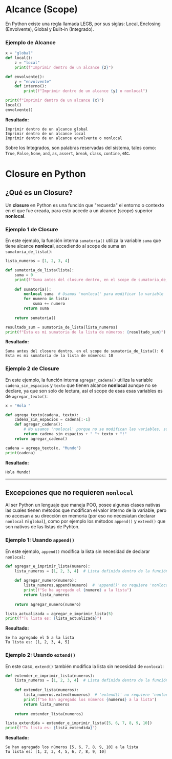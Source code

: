 # **Alcance (Scope)**
En Python existe una regla llamada LEGB, por sus siglas: Local, Enclosing (Envolvente), Global y Built-in (Integrado).
### **Ejemplo de Alcance**
```python
x = "global"
def local():
    z = "local"
    print(f"Imprimir dentro de un alcance {z}")

def envolvente():
    y = "envolvente"
    def interno():
        print(f"Imprimir dentro de un alcance {y} o nonlocal")

print(f"Imprimir dentro de un alcance {x}")
local()
envolvente()
```
**Resultado:**
```
Imprimir dentro de un alcance global
Imprimir dentro de un alcance local
Imprimir dentro de un alcance envolvente o nonlocal
```

Sobre los Integrados, son palabras reservadas del sistema, tales como: `True`, `False`, `None`, `and`, `as`, `assert`, `break`, `class`, `contine`, etc.

# **Closure en Python**

## **¿Qué es un Closure?**
Un **closure** en Python es una función que "recuerda" el entorno o contexto en el que fue creada, para esto accede a un alcance (scope) superior **nonlocal**.

### **Ejemplo 1 de Closure**
En este ejemplo, la función interna `sumatoria()` utiliza la variable `suma` que tiene alcance **nonlocal**, accediendo al scope de suma en `sumatoria_de_lista()`:

```python
lista_numeros = [1, 2, 3, 4]

def sumatoria_de_lista(lista):
    suma = 0
    print(f"Suma antes del closure dentro, en el scope de sumatoria_de_lista(): {suma}")
    
    def sumatoria():
        nonlocal suma  # Usamos 'nonlocal' para modificar la variable 'suma' del scope superior de 'sumatoria de lista()'
        for numero in lista:
            suma += numero
        return suma
    
    return sumatoria()

resultado_sum = sumatoria_de_lista(lista_numeros)
print(f"Esta es mi sumatoria de la lista de números: {resultado_sum}")
```

**Resultado:**
```
Suma antes del closure dentro, en el scope de sumatoria_de_lista(): 0
Esta es mi sumatoria de la lista de números: 10
```

### **Ejemplo 2 de Closure**
En este ejemplo, la función interna `agregar_cadena()` utiliza la variable `cadena_sin_espacios` y `texto` que tienen alcance **nonlocal** aunque no se declare, ya que son solo de lectura, así el scope de esas esas variables es de `agregar_texto()`:

```python
x = "Hola "

def agrega_texto(cadena, texto):
    cadena_sin_espacios = cadena[:-1]
    def agregar_cadena():  
        # No usamos 'nonlocal' porque no se modifican las variables, solo se accesa a su valor
        return cadena_sin_espacios + " "+ texto + "!"
    return agregar_cadena()

cadena = agrega_texto(x, "Mundo")
print(cadena)
```
**Resultado:**
```
Hola Mundo!
```

---

## **Excepciones que no requieren `nonlocal`**
Al ser Python un lenguaje que maneja POO, posee algunas clases nativas las cuales tienen métodos que modifican el valor interno de la variable, pero no accesan a su dirección en memoria (por eso no necesiatan declarar `nonlocal` ni `global`), como por ejemplo los métodos `append()` y `extend()` que son nativos de las listas de Pyhton.

### **Ejemplo 1: Usando `append()`**
En este ejemplo, `append()` modifica la lista sin necesidad de declarar `nonlocal`:

```python
def agregar_e_imprimir_lista(numero):
    lista_numeros = [1, 2, 3, 4]  # Lista definida dentro de la función
    
    def agregar_numero(numero):
        lista_numeros.append(numero)  # 'append()' no requiere 'nonlocal' para modificar 'lista_numeros'
        print(f"Se ha agregado el {numero} a la lista")
        return lista_numeros
    
    return agregar_numero(numero)

lista_actualizada = agregar_e_imprimir_lista(5)
print(f"Tu lista es: {lista_actualizada}")
```

**Resultado:**
```
Se ha agregado el 5 a la lista
Tu lista es: [1, 2, 3, 4, 5]
```

### **Ejemplo 2: Usando `extend()`**
En este caso, `extend()` también modifica la lista sin necesidad de `nonlocal`:

```python
def extender_e_imprimir_lista(numeros):
    lista_numeros = [1, 2, 3, 4]  # Lista definida dentro de la función
    
    def extender_lista(numeros):
        lista_numeros.extend(numeros)  # 'extend()' no requiere 'nonlocal'
        print(f"Se han agregado los números {numeros} a la lista")
        return lista_numeros
    
    return extender_lista(numeros)

lista_extendida = extender_e_imprimir_lista([5, 6, 7, 8, 9, 10])
print(f"Tu lista es: {lista_extendida}")
```

**Resultado:**
```
Se han agregado los números [5, 6, 7, 8, 9, 10] a la lista
Tu lista es: [1, 2, 3, 4, 5, 6, 7, 8, 9, 10]
```
